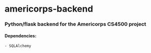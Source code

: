 # americorps-backend

### Python/flask backend for the Americorps CS4500 project

#### Dependencies:
	- SQLAlchemy
